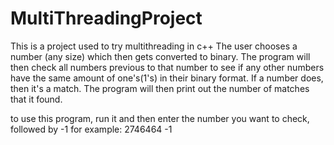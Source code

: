 # MultiThreadingProject

This is a project used to try multithreading in c++
The user chooses a number (any size) which then gets converted to binary.
The program will then check all numbers previous to that number to see if any other numbers have the same amount
of one's(1's) in their binary format. If a number does, then it's a match.
The program will then print out the number of matches that it found.

to use this program, run it and then enter the number you want to check, followed by -1
for example: 2746464 -1
